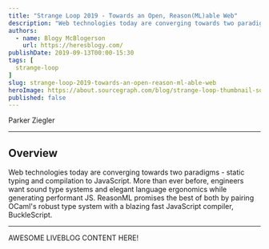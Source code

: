 ```yaml
---
title: "Strange Loop 2019 - Towards an Open, Reason(ML)able Web"
description: "Web technologies today are converging towards two paradigms - static typing and compilation to JavaScript. More than ever before, engineers want sound type systems and elegant language ergonomics while generating performant JS. ReasonML promises the best of both by pairing OCaml's robust type system with a blazing fast JavaScript compiler, BuckleScript."
authors:
  - name: Blogy McBlogerson
    url: https://heresblogy.com/
publishDate: 2019-09-13T00:00-15:30
tags: [
  strange-loop
]
slug: strange-loop-2019-towards-an-open-reason-ml-able-web
heroImage: https://about.sourcegraph.com/blog/strange-loop-thumbnail-square-v2.jpg
published: false
---
```


<div class="container p-0 liveblog-presenters">
  <div class="row m-0">
      <p class=" mr-12 m-0">
        <span class="liveblog-presenters__name">Parker Ziegler</span>
        <a href="https://twitter.com/parker_ziegler" target="_blank" title="Twitter"><i class="fa fa-twitter pr-2"></i></a>
        <a href="https://github.com/parkerziegler" target="_blank" title="GitHub"><i class="fa fa-github pr-2"></i></a>
      </p>
  </div>
</div>

---

## Overview

Web technologies today are converging towards two paradigms - static typing and compilation to JavaScript. More than ever before, engineers want sound type systems and elegant language ergonomics while generating performant JS. ReasonML promises the best of both by pairing OCaml's robust type system with a blazing fast JavaScript compiler, BuckleScript.

---

AWESOME LIVEBLOG CONTENT HERE!

<!-- Note on images
  Images (e.g. my_image.jpg) should be put in the `website/static/blog/strange-loop-2019` directory, with the path to the image in your post being `/blog/strange-loop-2019/my_image.jpg`. If you'd rather host the images somewhere else for ease of use, that's fine too.

  Please also try to keep your images to a reasonable size by:
    - Using JPEG compression, unless image is mostly solid color
    - JPEG compression set between 60%-80%
    - Resizing the image to be no wider then 750px
    - If PNG, use a tool like ImageOptim (https://imageoptim.com/mac) to optimize the file size

  I suggest re-sizing and compressing all the images in one batch as a last step.
-->
